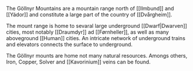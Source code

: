 The Göllnyr Mountains are a mountain range north of [[Ilmbund]] and [[Yádor]] and constitute a large part of the country of [[Dvårgheim]].

The mount range is home to sevaral large underground [[Dwarf|Dwarven]] cities, most notably [[Draumdyr]] ad [[Førnheller]], as well as many aboveground [[Human]] cities. An intricate network of underground trains and elevators connects the surface to underground.

The Göllnyr mounts are home not many natural resources. Amongs others, Iron, Copper, Solver and [[Kavorinium]] veins can be found.